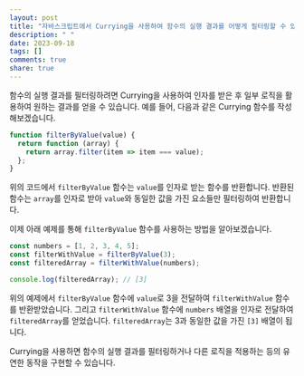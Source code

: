 ```yaml
---
layout: post
title: "자바스크립트에서 Currying을 사용하여 함수의 실행 결과를 어떻게 필터링할 수 있나요?"
description: " "
date: 2023-09-18
tags: []
comments: true
share: true
---
```


함수의 실행 결과를 필터링하려면 Currying을 사용하여 인자를 받은 후 일부 로직을 활용하여 원하는 결과를 얻을 수 있습니다. 예를 들어, 다음과 같은 Currying 함수를 작성해보겠습니다.

```javascript
function filterByValue(value) {
  return function (array) {
    return array.filter(item => item === value);
  };
}
```

위의 코드에서 `filterByValue` 함수는 `value`를 인자로 받는 함수를 반환합니다. 반환된 함수는 `array`를 인자로 받아 `value`와 동일한 값을 가진 요소들만 필터링하여 반환합니다.

이제 아래 예제를 통해 `filterByValue` 함수를 사용하는 방법을 알아보겠습니다.

```javascript
const numbers = [1, 2, 3, 4, 5];
const filterWithValue = filterByValue(3);
const filteredArray = filterWithValue(numbers);

console.log(filteredArray); // [3]
```

위의 예제에서 `filterByValue` 함수에 `value`로 3을 전달하여 `filterWithValue` 함수를 반환받았습니다. 그리고 `filterWithValue` 함수에 `numbers` 배열을 인자로 전달하여 `filteredArray`를 얻었습니다. `filteredArray`는 3과 동일한 값을 가진 `[3]` 배열이 됩니다.

Currying을 사용하면 함수의 실행 결과를 필터링하거나 다른 로직을 적용하는 등의 유연한 동작을 구현할 수 있습니다.